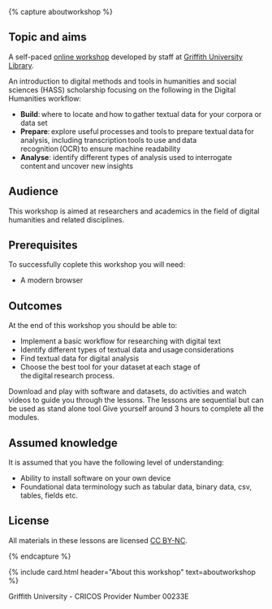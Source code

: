 {% capture aboutworkshop %}

## Topic and aims

A self-paced [online workshop](https://griffithunilibrary.github.io/intro-text-mining-analysis/) developed by staff at [Griffith University Library](https://www.griffith.edu.au/library).

An introduction to digital methods and tools in humanities and social sciences (HASS) scholarship focusing on the following in the Digital Humanities workflow: 

- **Build**: where to locate and how to gather textual data for your corpora or data set   
- **Prepare**: explore useful processes and tools to prepare textual data for analysis, including transcription tools to use and data recognition (OCR) to ensure machine readability  
- **Analyse**: identify different types of analysis used to interrogate content and uncover new insights

## Audience

This workshop is aimed at researchers and academics in the field of digital humanities and related disciplines.

## Prerequisites

To successfully coplete this workshop you will need:

- A modern browser

## Outcomes

At the end of this workshop you should be able to:

- Implement a basic workflow for researching with digital text  
- Identify different types of textual data and usage considerations
- Find textual data for digital analysis  
- Choose the best tool for your dataset at each stage of the digital research process.

Download and play with software and datasets, do activities and watch videos to guide you through the lessons. The lessons are sequential but can be used as stand alone tool
Give yourself around 3 hours to complete all the modules.

## Assumed knowledge

It is assumed that you have the following level of understanding:

- Ability to install software on your own device
- Foundational data terminology such as tabular data, binary data, csv, tables, fields etc.

## License

All materials in these lessons are licensed [CC BY-NC](https://creativecommons.org/licenses/by-nc/4.0/).

{% endcapture %}

{% include card.html header="About this workshop" text=aboutworkshop %}

Griffith University - CRICOS Provider Number 00233E
